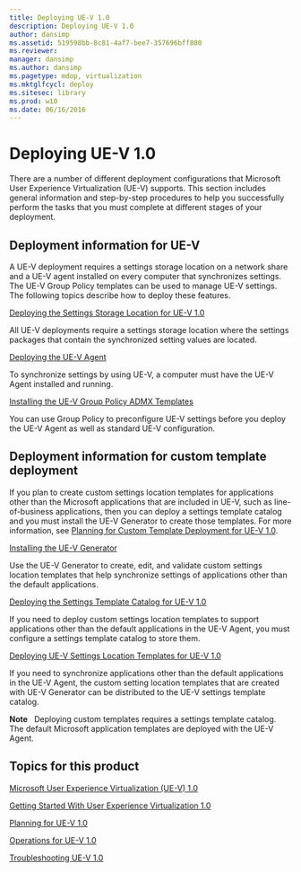 ```yaml
---
title: Deploying UE-V 1.0
description: Deploying UE-V 1.0
author: dansimp
ms.assetid: 519598bb-8c81-4af7-bee7-357696bff880
ms.reviewer: 
manager: dansimp
ms.author: dansimp
ms.pagetype: mdop, virtualization
ms.mktglfcycl: deploy
ms.sitesec: library
ms.prod: w10
ms.date: 06/16/2016
---
```



# Deploying UE-V 1.0


There are a number of different deployment configurations that Microsoft User Experience Virtualization (UE-V) supports. This section includes general information and step-by-step procedures to help you successfully perform the tasks that you must complete at different stages of your deployment.

## Deployment information for UE-V


A UE-V deployment requires a settings storage location on a network share and a UE-V agent installed on every computer that synchronizes settings. The UE-V Group Policy templates can be used to manage UE-V settings. The following topics describe how to deploy these features.

[Deploying the Settings Storage Location for UE-V 1.0](deploying-the-settings-storage-location-for-ue-v-10.md)

All UE-V deployments require a settings storage location where the settings packages that contain the synchronized setting values are located.

[Deploying the UE-V Agent](deploying-the-ue-v-agent.md)

To synchronize settings by using UE-V, a computer must have the UE-V Agent installed and running.

[Installing the UE-V Group Policy ADMX Templates](installing-the-ue-v-group-policy-admx-templates.md)

You can use Group Policy to preconfigure UE-V settings before you deploy the UE-V Agent as well as standard UE-V configuration.

## Deployment information for custom template deployment


If you plan to create custom settings location templates for applications other than the Microsoft applications that are included in UE-V, such as line-of-business applications, then you can deploy a settings template catalog and you must install the UE-V Generator to create those templates. For more information, see [Planning for Custom Template Deployment for UE-V 1.0](planning-for-custom-template-deployment-for-ue-v-10.md).

[Installing the UE-V Generator](installing-the-ue-v-generator.md)

Use the UE-V Generator to create, edit, and validate custom settings location templates that help synchronize settings of applications other than the default applications.

[Deploying the Settings Template Catalog for UE-V 1.0](deploying-the-settings-template-catalog-for-ue-v-10.md)

If you need to deploy custom settings location templates to support applications other than the default applications in the UE-V Agent, you must configure a settings template catalog to store them.

[Deploying UE-V Settings Location Templates for UE-V 1.0](deploying-ue-v-settings-location-templates-for-ue-v-10.md)

If you need to synchronize applications other than the default applications in the UE-V Agent, the custom setting location templates that are created with UE-V Generator can be distributed to the UE-V settings template catalog.

**Note**  
Deploying custom templates requires a settings template catalog. The default Microsoft application templates are deployed with the UE-V Agent.

 

## Topics for this product


[Microsoft User Experience Virtualization (UE-V) 1.0](index.md)

[Getting Started With User Experience Virtualization 1.0](getting-started-with-user-experience-virtualization-10.md)

[Planning for UE-V 1.0](planning-for-ue-v-10.md)

[Operations for UE-V 1.0](operations-for-ue-v-10.md)

[Troubleshooting UE-V 1.0](troubleshooting-ue-v-10.md)

 

 





